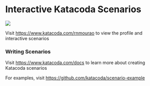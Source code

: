 # Interactive Katacoda Scenarios

[![](http://shields.katacoda.com/katacoda/rnmourao/count.svg)](https://www.katacoda.com/rnmourao "Get your profile on Katacoda.com")

Visit https://www.katacoda.com/rnmourao to view the profile and interactive scenarios

### Writing Scenarios
Visit https://www.katacoda.com/docs to learn more about creating Katacoda scenarios

For examples, visit https://github.com/katacoda/scenario-example
